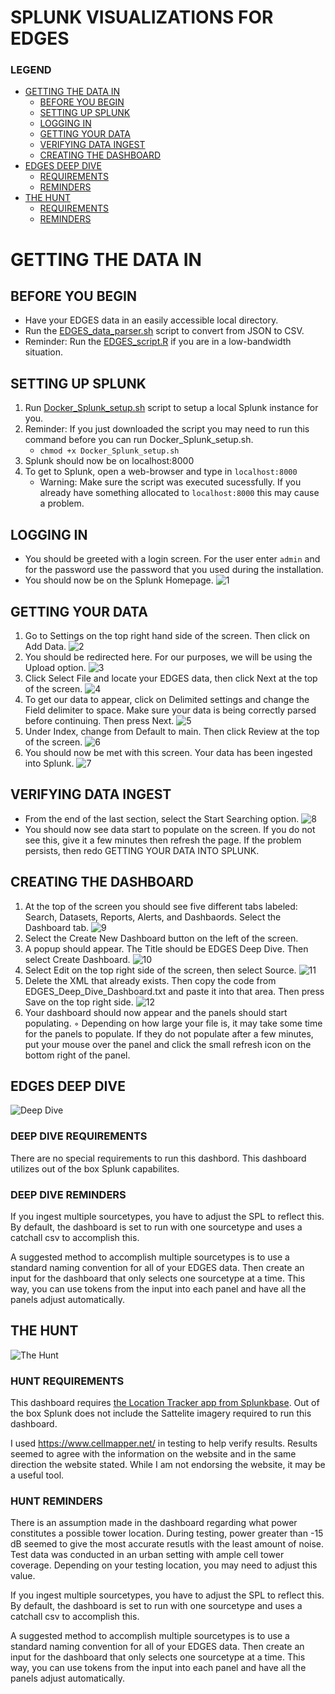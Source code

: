# SPLUNK VISUALIZATIONS FOR EDGES

### LEGEND
- [GETTING THE DATA IN](#getting-the-data-in)
   * [BEFORE YOU BEGIN](#before-you-begin)
   * [SETTING UP SPLUNK](#setting-up-splunk)
   * [LOGGING IN](#logging-in)
   * [GETTING YOUR DATA](#getting-your-data) 
   * [VERIFYING DATA INGEST](#verifying-data-ingest)
   * [CREATING THE DASHBOARD](#creating-the-dashboard)
- [EDGES DEEP DIVE](#edges-deep-dive)
   * [REQUIREMENTS](#deep-dive-requirements)
   * [REMINDERS](#deep-dive-reminders)
- [THE HUNT](#the-hunt)
   * [REQUIREMENTS](#hunt-requirements)
   * [REMINDERS](#hunt-reminders)
   
# GETTING THE DATA IN

## BEFORE YOU BEGIN
* Have your EDGES data in an easily accessible local directory.
* Run the [EDGES_data_parser.sh](https://github.com/sofwerx/EDGES/blob/master/Utilities/EDGES_data_parser.sh) script to convert from JSON to CSV.
* Reminder: Run the [EDGES_script.R](https://github.com/sofwerx/EDGES/blob/master/Utilities/EDGES_script.R) if you are in a low-bandwidth situation.

## SETTING UP SPLUNK 
1. Run [Docker_Splunk_setup.sh](https://github.com/sofwerx/EDGES/blob/master/Utilities/Splunk_Visualization/Docker_Splunk_Setup.sh) script to setup a local Splunk instance for you.
2. Reminder: If you just downloaded the script you may need to run this command before you can run Docker_Splunk_setup.sh.
    * `chmod +x Docker_Splunk_setup.sh`
3. Splunk should now be on localhost:8000
4. To get to Splunk, open a web-browser and type in `localhost:8000`
    * Warning: Make sure the script was executed sucessfully. If you already have something allocated to `localhost:8000` this may cause a problem.

## LOGGING IN
* You should be greeted with a login screen. For the user enter `admin` and for the password use the password that you used during the installation.
* You should now be on the Splunk Homepage. 
         ![1](https://github.com/sofwerx/EDGES/blob/master/Utilities/Splunk_Visualization/Images/1Splunk%20Homepage.png)

## GETTING YOUR DATA 
1. Go to Settings on the top right hand side of the screen. Then click on Add Data.
         ![2](https://github.com/sofwerx/EDGES/blob/master/Utilities/Splunk_Visualization/Images/2Settings%20on%20Homepage.png)
2. You should be redirected here. For our purposes, we will be using the Upload option.
         ![3](https://github.com/sofwerx/EDGES/blob/master/Utilities/Splunk_Visualization/Images/3Add%20Data%20screen.png)
3. Click Select File and locate your EDGES data, then click Next at the top of the screen.
         ![4](https://github.com/sofwerx/EDGES/blob/master/Utilities/Splunk_Visualization/Images/4Select%20source%20screen.png)
4. To get our data to appear, click on Delimited settings and change the Field delimiter to space. Make sure your data is being correctly parsed before continuing. Then press Next.
         ![5](https://github.com/sofwerx/EDGES/blob/master/Utilities/Splunk_Visualization/Images/5Set%20Source%20Type.png)
5. Under Index, change from Default to main. Then click Review at the top of the screen.
         ![6](https://github.com/sofwerx/EDGES/blob/master/Utilities/Splunk_Visualization/Images/6Input%20Settings%20screen.png)
6. You should now be met with this screen. Your data has been ingested into Splunk.
         ![7](https://github.com/sofwerx/EDGES/blob/master/Utilities/Splunk_Visualization/Images/7File%20Uploaded.png)

## VERIFYING DATA INGEST
* From the end of the last section, select the Start Searching option.
         ![8](https://github.com/sofwerx/EDGES/blob/master/Utilities/Splunk_Visualization/Images/8Splunk%20Search%20bar.png)
* You should now see data start to populate on the screen. If you do not see this, give it a few minutes then refresh the page. If the problem persists, then redo GETTING YOUR DATA INTO SPLUNK.

## CREATING THE DASHBOARD
1. At the top of the screen you should see five different tabs labeled: Search, Datasets, Reports, Alerts, and Dashbaords. Select the Dashboard tab.
        ![9](https://github.com/sofwerx/EDGES/blob/master/Utilities/Splunk_Visualization/Images/9Dashboards%20Screen.png)
2. Select the Create New Dashboard button on the left of the screen. 
3. A popup should appear. The Title should be EDGES Deep Dive. Then select Create Dashboard.
         ![10](https://github.com/sofwerx/EDGES/blob/master/Utilities/Splunk_Visualization/Images/10Dashboard%20title.png)
4. Select Edit on the top right side of the screen, then select Source.
         ![11](https://github.com/sofwerx/EDGES/blob/master/Utilities/Splunk_Visualization/Images/11Edit_Dashboard.png)
5. Delete the XML that already exists. Then copy the code from EDGES_Deep_Dive_Dashboard.txt and paste it into that area. Then press Save on the top right side. 
         ![12](https://github.com/sofwerx/EDGES/blob/master/Utilities/Splunk_Visualization/Images/12Dashboard%20Source%20creation.png)
6. Your dashboard should now appear and the panels should start populating.
        ◦ Depending on how large your file is, it may take some time for the panels to populate. If they do not populate after a few minutes, put your mouse over the panel and click the small refresh icon on the bottom right of the panel.

## EDGES DEEP DIVE

![Deep Dive](https://github.com/sofwerx/EDGES/blob/master/Utilities/Splunk_Visualization/Images/13Finished_Dashboard.png)

### DEEP DIVE REQUIREMENTS

There are no special requirements to run this dashbord. This dashboard utilizes out of the box Splunk capabilites. 

### DEEP DIVE REMINDERS

If you ingest multiple sourcetypes, you have to adjust the SPL to reflect this. By default, the dashboard is set to run with one sourcetype and uses a catchall csv to accomplish this.

A suggested method to accomplish multiple sourcetypes is to use a standard naming convention for all of your EDGES data. Then create an input for the dashboard that only selects one sourcetype at a time. This way, you can use tokens from the input into each panel and have all the panels adjust automatically. 

## THE HUNT

![The Hunt](https://github.com/sofwerx/EDGES/blob/master/Utilities/Splunk_Visualization/Images/The_Hunt_pic.png)

### HUNT REQUIREMENTS

This dashboard requires [the Location Tracker app from Splunkbase](https://splunkbase.splunk.com/app/3164/). Out of the box Splunk does not include the Sattelite imagery required to run this dashboard. 

I used https://www.cellmapper.net/ in testing to help verify results. Results seemed to agree with the information on the website and in the same direction the website stated. While I am not endorsing the website, it may be a useful tool.

### HUNT REMINDERS 

There is an assumption made in the dashboard regarding what power constitutes a possible tower location. During testing, power greater than -15 dB seemed to give the most accurate resutls with the least amount of noise. Test data was conducted in an urban setting with ample cell tower coverage. Depending on your testing location, you may need to adjust this value. 

If you ingest multiple sourcetypes, you have to adjust the SPL to reflect this. By default, the dashboard is set to run with one sourcetype and uses a catchall csv to accomplish this.

A suggested method to accomplish multiple sourcetypes is to use a standard naming convention for all of your EDGES data. Then create an input for the dashboard that only selects one sourcetype at a time. This way, you can use tokens from the input into each panel and have all the panels adjust automatically. 

